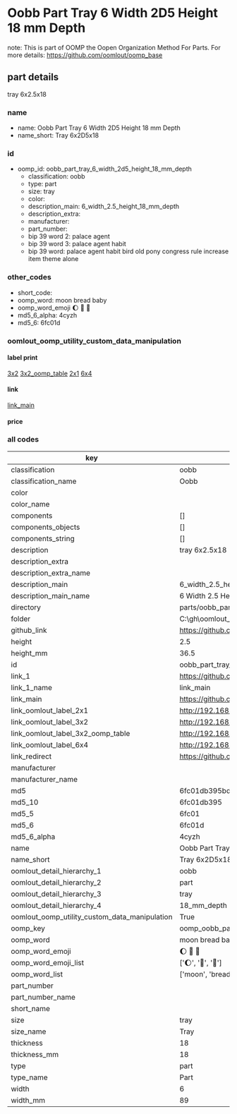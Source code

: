 # Oobb Part Tray 6 Width 2D5 Height 18 mm Depth  

note: This is part of OOMP the Oopen Organization Method For Parts. For more details: https://github.com/oomlout/oomp_base

##  part details
  



tray 6x2.5x18



### name
* name: Oobb Part Tray 6 Width 2D5 Height 18 mm Depth
* name_short: Tray 6x2D5x18 
### id
* oomp_id: oobb_part_tray_6_width_2d5_height_18_mm_depth
  * classification: oobb
  * type: part
  * size: tray
  * color: 
  * description_main: 6_width_2.5_height_18_mm_depth
  * description_extra: 
  * manufacturer: 
  * part_number: 
  * bip 39 word 2: palace agent
  * bip 39 word 3: palace agent habit
  * bip 39 word: palace agent habit bird old pony congress rule increase item theme alone

### other_codes
* short_code: 
* oomp_word: moon bread baby
* oomp_word_emoji :moon: :bread: :baby:
* md5_6_alpha: 4cyzh
* md5_6: 6fc01d






### oomlout_oomp_utility_custom_data_manipulation
#### label print
[3x2](http://192.168.1.245:1112/?label=oomp%204cyzh)
[3x2_oomp_table](http://192.168.1.108:1112/?label=oomp%204cyzh)
[2x1](http://192.168.1.242:1112/?label=oomp%204cyzh)
[6x4](http://192.168.1.55:1112/?label=oomp%204cyzh)    

#### link

[link_main](https://github.com/oomlout/oomlout_oobb_version_4_generated_parts/tree/main/navigation_oomp/oobb/part/tray/6_width_2.5_height_18_mm_depth/part)                              

#### price







### all codes 
| key | value |  
| --- | --- |  
| classification | oobb |  
| classification_name | Oobb |  
| color |  |  
| color_name |  |  
| components | [] |  
| components_objects | [] |  
| components_string | [] |  
| description | tray 6x2.5x18 |  
| description_extra |  |  
| description_extra_name |  |  
| description_main | 6_width_2.5_height_18_mm_depth |  
| description_main_name | 6 Width 2.5 Height 18 mm Depth |  
| directory | parts/oobb_part_tray_6_width_2d5_height_18_mm_depth |  
| folder | C:\gh\oomlout_oobb_version_4_generated_parts\parts\oobb_part_tray_6_width_2d5_height_18_mm_depth |  
| github_link | https://github.com/oomlout/oomlout_oomp_part_src/tree/main/parts/oobb_part_tray_6_width_2d5_height_18_mm_depth |  
| height | 2.5 |  
| height_mm | 36.5 |  
| id | oobb_part_tray_6_width_2d5_height_18_mm_depth |  
| link_1 | https://github.com/oomlout/oomlout_oobb_version_4_generated_parts/tree/main/navigation_oomp/oobb/part/tray/6_width_2.5_height_18_mm_depth/part |  
| link_1_name | link_main |  
| link_main | https://github.com/oomlout/oomlout_oobb_version_4_generated_parts/tree/main/navigation_oomp/oobb/part/tray/6_width_2.5_height_18_mm_depth/part |  
| link_oomlout_label_2x1 | http://192.168.1.242:1112/?label=oomp%204cyzh |  
| link_oomlout_label_3x2 | http://192.168.1.245:1112/?label=oomp%204cyzh |  
| link_oomlout_label_3x2_oomp_table | http://192.168.1.108:1112/?label=oomp%204cyzh |  
| link_oomlout_label_6x4 | http://192.168.1.55:1112/?label=oomp%204cyzh |  
| link_redirect | https://github.com/oomlout/oomlout_oobb_version_4_generated_parts/tree/main/parts/oobb_tray_06_2d5_18 |  
| manufacturer |  |  
| manufacturer_name |  |  
| md5 | 6fc01db395bd25e29fcd0168d0413cf9 |  
| md5_10 | 6fc01db395 |  
| md5_5 | 6fc01 |  
| md5_6 | 6fc01d |  
| md5_6_alpha | 4cyzh |  
| name | Oobb Part Tray 6 Width 2D5 Height 18 mm Depth |  
| name_short | Tray 6x2D5x18  |  
| oomlout_detail_hierarchy_1 | oobb |  
| oomlout_detail_hierarchy_2 | part |  
| oomlout_detail_hierarchy_3 | tray |  
| oomlout_detail_hierarchy_4 | 18_mm_depth |  
| oomlout_oomp_utility_custom_data_manipulation | True |  
| oomp_key | oomp_oobb_part_tray_6_width_2d5_height_18_mm_depth |  
| oomp_word | moon bread baby |  
| oomp_word_emoji | :moon: :bread: :baby: |  
| oomp_word_emoji_list | [':moon:', ':bread:', ':baby:'] |  
| oomp_word_list | ['moon', 'bread', 'baby'] |  
| part_number |  |  
| part_number_name |  |  
| short_name |  |  
| size | tray |  
| size_name | Tray |  
| thickness | 18 |  
| thickness_mm | 18 |  
| type | part |  
| type_name | Part |  
| width | 6 |  
| width_mm | 89 |  
